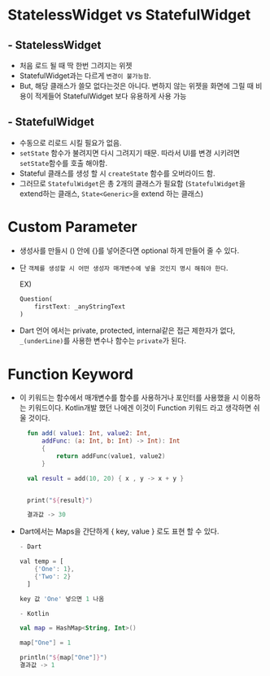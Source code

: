 # StatelessWidget vs StatefulWidget

## - StatelessWidget
- 처음 로드 될 때 딱 한번 그려지는 위젯
- StatefulWidget과는 다르게 `변경이 불가능함`.
- But, 해당 클래스가 쓸모 없다는것은 아니다. 변하지 않는 위젯을 화면에 그릴 때 비용이 적게들어 StatefulWidget 보다 유용하게 사용 가능


## - StatefulWidget

- 수동으로 리로드 시킬 필요가 없음.
- `setState` 함수가 불려지면 다시 그려지기 때문. 따라서 UI를 변경 시키려면 `setState`함수를 호출 해야함.
- Stateful 클래스를 생성 할 시 `createState` 함수를 오버라이드 함.
- 그러므로 `StatefulWidget`은 총 2개의 클래스가 필요함 (`StatefulWidget`을 extend하는 클래스, `State<Generic>`을 extend 하는 클래스)


# Custom Parameter
- 생성사를 만들시 () 안에 {}를 넣어준다면 optional 하게 만들어 줄 수 있다.
- 단 `객체를 생성할 시 어떤 생성자 매개변수에 넣을 것인지 명시 해줘야 한다`.
  
  EX) 
  
  ```Dart
  Question(
      firstText: _anyStringText
  )
  ```
- Dart 언어 에서는 private, protected, internal같은 접근 제한자가 없다, `_(underLine)`를 사용한 변수나 함수는 `private`가 된다.

# Function Keyword
- 이 키워드는 함수에서 매개변수를 함수를 사용하거나 포인터를 사용했을 시 이용하는 키워드이다. Kotlin개발 했던 나에겐 이것이 Function 키워드 라고 생각하면 쉬울 것이다.

  ```Kotlin
    fun add( value1: Int, value2: Int, 
        addFunc: (a: Int, b: Int) -> Int): Int 
        {
            return addFunc(value1, value2)
        }

    val result = add(10, 20) { x , y -> x + y }


    print("${result}")

    결과값 -> 30
    ```

- Dart에서는 Maps을 간단하게 { key, value } 로도 표현 할 수 있다.
  ``` Dart
  - Dart

  val temp = [
      {'One': 1},
      {'Two': 2}
    ]

  key 값 'One' 넣으면 1 나옴
  ```

  ``` Kotlin
  - Kotlin

  val map = HashMap<String, Int>()

  map["One"] = 1

  println("${map["One"]}")
  결과값 -> 1
  ```

  